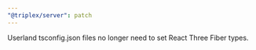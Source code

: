 ```yaml
---
"@triplex/server": patch
---
```


Userland tsconfig.json files no longer need to set React Three Fiber types.
